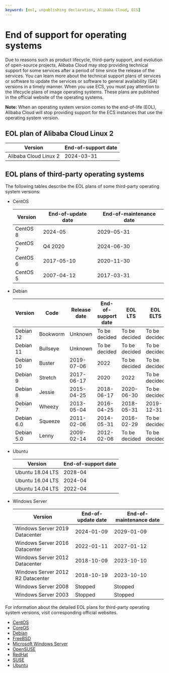 ```yaml
---
keyword: [eol, unpublishing declaration, Alibaba Cloud, ECS]
---
```


# End of support for operating systems

Due to reasons such as product lifecycle, third-party support, and evolution of open-source projects, Alibaba Cloud may stop providing technical support for some services after a period of time since the release of the services. You can learn more about the technical support plans of services or software to update the services or software to general availability \(GA\) versions in a timely manner. When you use ECS, you must pay attention to the lifecycle plans of image operating systems. These plans are published in the official website of the operating systems.

**Note:** When an operating system version comes to the end-of-life \(EOL\), Alibaba Cloud will stop providing support for the ECS instances that use the operating system version.

## EOL plan of Alibaba Cloud Linux 2

|Version|End-of-support date|
|-------|-------------------|
|Alibaba Cloud Linux 2|2024-03-31|

## EOL plans of third-party operating systems

The following tables describe the EOL plans of some third-party operating system versions:

-   CentOS

    |Version|End-of-update date|End-of-maintenance date|
    |-------|------------------|-----------------------|
    |CentOS 8|2024-05|2029-05-31|
    |CentOS 7|Q4 2020|2024-06-30|
    |CentOS 6|2017-05-10|2020-11-30|
    |CentOS 5|2007-04-12|2017-03-31|

-   Debian

    |Version|Code|Release date|End-of-support date|EOL LTS|EOL ELTS|
    |-------|----|------------|-------------------|-------|--------|
    |Debian 12|Bookworm|Unknown|To be decided|To be decided|To be decided|
    |Debian 11|Bullseye|Unknown|To be decided|To be decided|To be decided|
    |Debian 10|Buster|2019-07-06|2022|To be decided|To be decided|
    |Debian 9|Stretch|2017-06-17|2020|2022|To be decided|
    |Debian 8|Jessie|2015-04-25|2018-06-17|2020-06-30|To be decided|
    |Debian 7|Wheezy|2013-05-04|2016-04-25|2018-05-31|2019-12-31|
    |Debian 6.0|Squeeze|2011-02-06|2014-05-31|2016-02-29|To be decided|
    |Debian 5.0|Lenny|2009-02-14|2012-02-06|To be decided|To be decided|

-   Ubuntu

    |Version|End-of-support date|
    |-------|-------------------|
    |Ubuntu 18.04 LTS|2028-04|
    |Ubuntu 16.04 LTS|2024-04|
    |Ubuntu 14.04 LTS|2022-04|

-   Windows Server

    |Version|End-of-update date|End-of-maintenance date|
    |-------|------------------|-----------------------|
    |Windows Server 2019 Datacenter|2024-01-09|2029-01-09|
    |Windows Server 2016 Datacenter|2022-01-11|2027-01-12|
    |Windows Server 2012 Datacenter|2018-10-09|2023-10-10|
    |Windows Server 2012 R2 Datacenter|2018-10-19|2023-10-10|
    |Windows Server 2008|Stopped|Stopped|
    |Windows Server 2003|Stopped|Stopped|


For information about the detailed EOL plans for third-party operating system versions, visit corresponding official websites.

-   [CentOS](https://wiki.centos.org/About/Product)
-   [CoreOS](https://coreos.com/os/eol/)
-   [Debian](https://wiki.debian.org/DebianReleases)
-   [FreeBSD](https://www.freebsd.org/releases/)
-   [Microsoft Windows Server](https://support.microsoft.com/en-us/lifecycle/search?alpha=Windows%20Server)
-   [OpenSUSE](https://en.opensuse.org/Lifetime)
-   [RedHat](https://access.redhat.com/support/policy/updates/errata)
-   [SUSE](https://www.suse.com/lifecycle/)
-   [Ubuntu](https://wiki.ubuntu.com/Releases)

